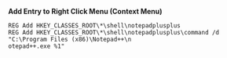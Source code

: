 **Add Entry to Right Click Menu (Context Menu)**

    REG Add HKEY_CLASSES_ROOT\*\shell\notepadplusplus
    REG Add HKEY_CLASSES_ROOT\*\shell\notepadplusplus\command /d "C:\Program Files (x86)\Notepad++\n
    otepad++.exe %1"
